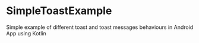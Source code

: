 # SimpleToastExample
Simple example of different toast and toast messages behaviours in Android App using Kotlin
